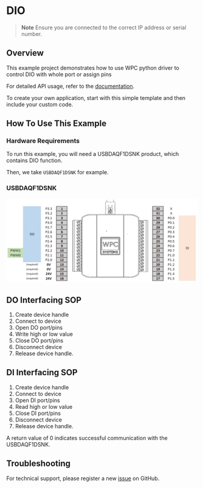 # DIO
> **Note**
> Ensure you are connected to the correct IP address or serial number.

## Overview

This example project demonstrates how to use WPC python driver to control DIO with whole port or assign pins

For detailed API usage, refer to the [documentation](https://wpc-systems-ltd.github.io/WPC_Python_driver_release/).

To create your own application, start with this simple template and then include your custom code.

## How To Use This Example

### Hardware Requirements

To run this example, you will need a USBDAQF1DSNK product, which contains DIO function.

Then, we take `USBDAQF1DSNK` for example.

### USBDAQF1DSNK

<img src="https://github.com/WPC-Systems-Ltd/WPC_Python_driver_release/blob/main/Reference/Pinouts/pinout-USBDAQF1DSNK.JPG" alt="drawing" width="600"/>

## DO Interfacing SOP

1. Create device handle
2. Connect to device
3. Open DO port/pins
4. Write high or low value
5. Close DO port/pins
6. Disconnect device
7. Release device handle.

## DI Interfacing SOP
1. Create device handle
2. Connect to device
3. Open DI port/pins
4. Read high or low value
5. Close DI port/pins
6. Disconnect device
7. Release device handle.

A return value of 0 indicates successful communication with the USBDAQF1DSNK.

## Troubleshooting

For technical support, please register a new [issue](https://github.com/WPC-Systems-Ltd/WPC_Python_driver_release/issues) on GitHub.